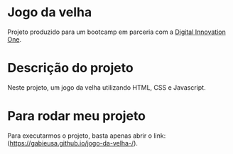 # Jogo da velha

Projeto produzido para um bootcamp em parceria com a [Digital Innovation One](https://digitalinnovation.one).

# Descrição do projeto

Neste projeto,  um jogo da velha utilizando HTML, CSS e Javascript.

# Para rodar meu projeto

Para executarmos o projeto, basta apenas abrir o link: (https://gabieusa.github.io/jogo-da-velha-/).

